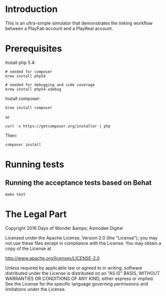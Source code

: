 Introduction
============

This is an ultra-simple simulator that demonstrates the linking workflow between a PlayFab account and a PlayReal account.


Prerequisites
=============

Install php 5.4:

```
# needed for composer
brew install php54

# needed for debugging and code coverage
brew install php54-xdebug
```

Install composer:

```
brew install composer
```

or

```
curl -s https://getcomposer.org/installer | php
```

Then:

```
composer install
```

Running tests
=============

## Running the acceptance tests based on Behat
```
make test
```

The Legal Part
==============

Copyright 2016 Days of Wonder &amps; Asmodee Digital

Licensed under the Apache License, Version 2.0 (the "License");
you may not use these files except in compliance with the License.
You may obtain a copy of the License at

http://www.apache.org/licenses/LICENSE-2.0

Unless required by applicable law or agreed to in writing, software
distributed under the License is distributed on an "AS IS" BASIS,
WITHOUT WARRANTIES OR CONDITIONS OF ANY KIND, either express or implied.
See the License for the specific language governing permissions and
limitations under the License.
